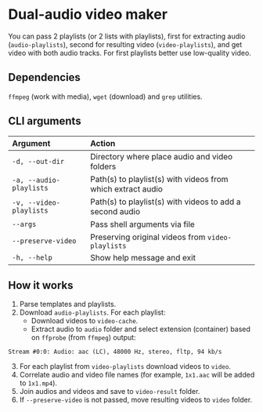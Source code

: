# Dual-audio video maker

You can pass 2 playlists (or 2 lists with playlists), first for extracting audio (`audio-playlists`), second for resulting video (`video-playlists`), and get video with both audio tracks. For first playlists better use low-quality video.

## Dependencies

`ffmpeg` (work with media), `wget` (download) and `grep` utilities.

## CLI arguments

| Argument                | Action                                                      |
|:------------------------|:------------------------------------------------------------|
| `-d, --out-dir`         | Directory where place audio and video folders               |
| `-a, --audio-playlists` | Path(s) to playlist(s) with videos from which extract audio |
| `-v, --video-playlists` | Path(s) to playlist(s) with videos to add a second audio    |
| `--args`                | Pass shell arguments via file                               |
| `--preserve-video`      | Preserving original videos from `video-playlists`           |
| `-h, --help`            | Show help message and exit                                  |

## How it works

1. Parse templates and playlists.
2. Download `audio-playlists`. For each playlist:
	- Download videos to `video-cache`.
	- Extract audio to `audio` folder and select extension (container) based on `ffprobe` (from `ffmpeg`) output:

```
Stream #0:0: Audio: aac (LC), 48000 Hz, stereo, fltp, 94 kb/s
```

3. For each playlist from `video-playlists` download videos to `video`.
4. Correlate audio and video file names (for example, `1x1.aac` will be added to `1x1.mp4`).
5. Join audios and videos and save to `video-result` folder.
6. If `--preserve-video` is not passed, move resulting videos to `video` folder.
